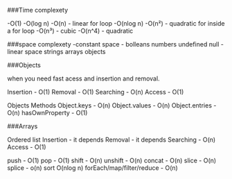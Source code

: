 ###Time complexety

-O(1)
-O(log n)
-O(n) - linear
for loop
-O(nlog n)
-O(n²) - quadratic
for inside a for loop
-O(n³) - cubic
-O(n^4) - quadratic

###space complexety
-constant space -
bolleans
numbers
undefined
null
-linear space
strings
arrays
objects

###Objects

when you need fast acess and insertion and removal.

Insertion - O(1)
Removal - O(1)
Searching - O(n)
Access - O(1)


Objects Methods 
Object.keys - O(n)
Object.values - O(n)
Object.entries - O(n)
hasOwnProperty - O(1)

###Arrays 

Ordered list
Insertion - it depends
Removal - it depends
Searching - O(n)
Access - O(1)

push - O(1)
pop - O(1)
shift - O(n)
unshift - O(n)
concat - O(n)
slice - O(n)
splice - o(n)
sort O(nlog n)
forEach/map/filter/reduce - O(n)
